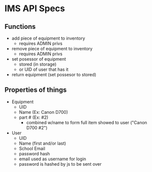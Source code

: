 # IMS API Specs
## Functions
- add piece of equipment to inventory
  - requires ADMIN privs
- remove piece of equipment to inventory
  - requires ADMIN privs
- set posessor of equipment
  - stored (in storage)
  - or UID of user that has it
- return equipment (set possesor to stored)
## Properties of things
- Equipment
  - UID
  - Name (Ex: Canon D700)
  - part # (Ex: #2)
    - combined w/name to form full item showed to user ("Canon D700 #2")
- User
  - UID
  - Name (first and/or last)
  - School Email
  - password hash
  - email used as username for login
  - password is hashed by js to be sent over 
